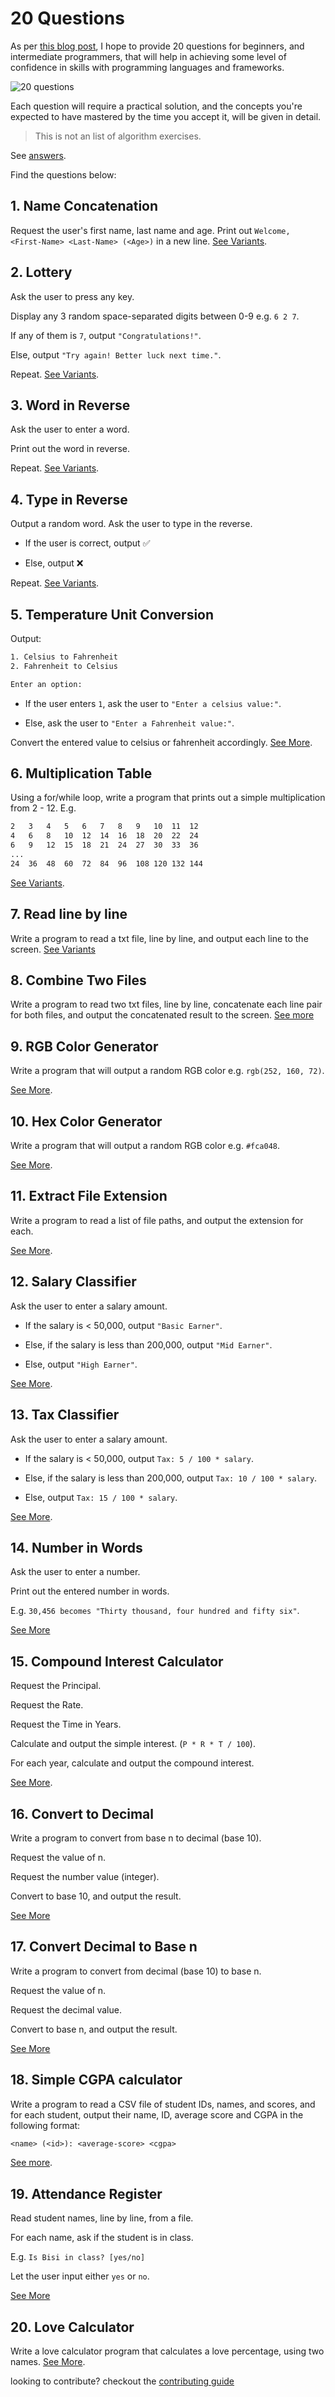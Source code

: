 # 20 Questions

As per [this blog post](https://medium.com/@mykeels/20-questions-a047fa9d3856), I hope to provide 20 questions for beginners, and intermediate programmers, that will help in achieving some level of confidence in skills with programming languages and frameworks.

![20 questions](https://repository-images.githubusercontent.com/189217345/64a5ab80-8234-11e9-84f2-a4b1140229e3)

Each question will require a practical solution, and the concepts you're expected to have mastered by the time you accept it, will be given in detail.

> This is not an list of algorithm exercises.

See [answers](./answers).

Find the questions below:

## 1. Name Concatenation

Request the user's first name, last name and age. Print out `Welcome, <First-Name> <Last-Name> (<Age>)` in a new line. [See Variants](./programming/01-name-concatenation.md#variants).

## 2. Lottery

Ask the user to press any key.

Display any 3 random space-separated digits between 0-9 e.g. `6 2 7`.

If any of them is `7`, output `"Congratulations!"`.

Else, output `"Try again! Better luck next time."`.

Repeat. [See Variants](./programming/02-lottery.md#variants).

## 3. Word in Reverse

Ask the user to enter a word.

Print out the word in reverse.

Repeat. [See Variants](./programming/03-word-in-reverse.md#variants).

## 4. Type in Reverse

Output a random word. Ask the user to type in the reverse.

- If the user is correct, output ✅

- Else, output ❌

Repeat. [See Variants](./programming/04-type-in-reverse.md#variants).

## 5. Temperature Unit Conversion

Output:

```txt
1. Celsius to Fahrenheit
2. Fahrenheit to Celsius

Enter an option:
```

- If the user enters `1`, ask the user to `"Enter a celsius value:"`.

- Else, ask the user to `"Enter a Fahrenheit value:"`.

Convert the entered value to celsius or fahrenheit accordingly. [See More](./programming/05-temperature-unit-conversion.md).

## 6. Multiplication Table

Using a for/while loop, write a program that prints out a simple multiplication from 2 - 12. E.g.

```txt
2   3   4   5   6   7   8   9   10  11  12
4   6   8   10  12  14  16  18  20  22  24
6   9   12  15  18  21  24  27  30  33  36
...
24  36  48  60  72  84  96  108 120 132 144
```

[See Variants](./programming/06-multiplication-table.md#variants).

## 7. Read line by line

Write a program to read a txt file, line by line, and output each line to the screen. [See Variants](./programming/07-read-line-by-line.md)

## 8. Combine Two Files

Write a program to read two txt files, line by line, concatenate each line pair for both files, and output the concatenated result to the screen. [See more](./programming/08-combine-two-files.md)

## 9. RGB Color Generator

Write a program that will output a random RGB color e.g. `rgb(252, 160, 72)`.

[See More](./programming/09-rgb-color-generator.md).

## 10. Hex Color Generator

Write a program that will output a random RGB color e.g. `#fca048`.

[See More](./programming/10-hex-color-generator.md).

## 11. Extract File Extension

Write a program to read a list of file paths, and output the extension for each.

[See More](./programming/11-extract-file-extension).

## 12. Salary Classifier

Ask the user to enter a salary amount.

- If the salary is < 50,000, output `"Basic Earner"`.

- Else, if the salary is less than 200,000, output `"Mid Earner"`.

- Else, output `"High Earner"`.

[See More](./programming/12-salary-classifier.md).

## 13. Tax Classifier

Ask the user to enter a salary amount.

- If the salary is < 50,000, output `Tax: 5 / 100 * salary`.

- Else, if the salary is less than 200,000, output `Tax: 10 / 100 * salary`.

- Else, output `Tax: 15 / 100 * salary`.

[See More](./programming/13-tax-classifier.md).

## 14. Number in Words

Ask the user to enter a number.

Print out the entered number in words.

E.g. `30,456 becomes "Thirty thousand, four hundred and fifty six"`.

[See More](./programming/14-number-in-words.md)

## 15. Compound Interest Calculator

Request the Principal.

Request the Rate.

Request the Time in Years.

Calculate and output the simple interest. (`P * R * T / 100`).

For each year, calculate and output the compound interest.

[See More](./programming/15-compound-interest-calculator.md).

## 16. Convert to Decimal

Write a program to convert from base n to decimal (base 10).

Request the value of n.

Request the number value (integer).

Convert to base 10, and output the result.

[See More](./programming/16-convert-to-decimal.md)

## 17. Convert Decimal to Base n

Write a program to convert from decimal (base 10) to base n.

Request the value of n.

Request the decimal value.

Convert to base n, and output the result.

[See More](./programming/17-convert-decimal-to-base-n.md)

## 18. Simple CGPA calculator

Write a program to read a CSV file of student IDs, names, and scores, and for each student, output their name, ID, average score and CGPA in the following format:

```txt
<name> (<id>): <average-score> <cgpa>
```

[See more](./programming/18-simple-cgpa-calculator.md).

## 19. Attendance Register

Read student names, line by line, from a file.

For each name, ask if the student is in class.

E.g. `Is Bisi in class? [yes/no]`

Let the user input either `yes` or `no`.

[See More](./programming/19-attendance-register.md)

## 20. Love Calculator

Write a love calculator program that calculates a love percentage, using two names. [See More](./programming/20-love-calculator.md).

looking to contribute? checkout the [contributing guide](contributing.md)
